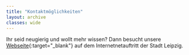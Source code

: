 ```yaml
---
title: "Kontaktmöglichkeiten"
layout: archive
classes: wide
---
```


Ihr seid neugierig und wollt mehr wissen? Dann besucht unsere [Webseite](https://www.leipzig.de/buergerservice-und-verwaltung/aemter-und-behoerdengaenge/behoerden-und-dienstleistungen/dienststelle/buchung-und-beratung-4174/){:target="_blank"} auf dem Internetnetauftritt der Stadt Leipzig.
